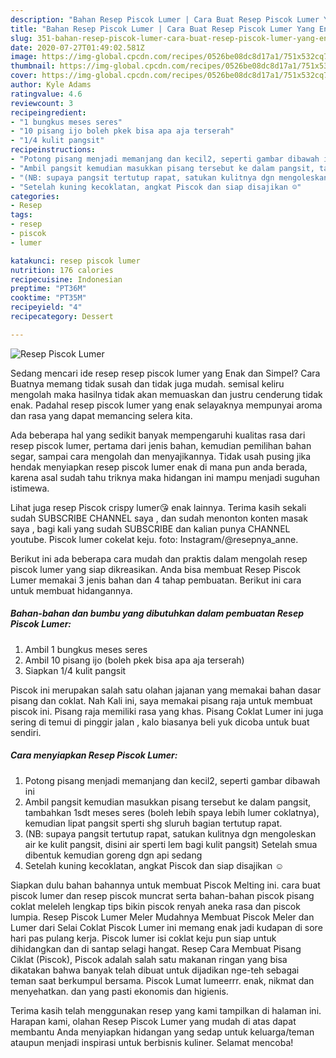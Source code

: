 ```yaml
---
description: "Bahan Resep Piscok Lumer | Cara Buat Resep Piscok Lumer Yang Enak Dan Mudah"
title: "Bahan Resep Piscok Lumer | Cara Buat Resep Piscok Lumer Yang Enak Dan Mudah"
slug: 351-bahan-resep-piscok-lumer-cara-buat-resep-piscok-lumer-yang-enak-dan-mudah
date: 2020-07-27T01:49:02.581Z
image: https://img-global.cpcdn.com/recipes/0526be08dc8d17a1/751x532cq70/resep-piscok-lumer-foto-resep-utama.jpg
thumbnail: https://img-global.cpcdn.com/recipes/0526be08dc8d17a1/751x532cq70/resep-piscok-lumer-foto-resep-utama.jpg
cover: https://img-global.cpcdn.com/recipes/0526be08dc8d17a1/751x532cq70/resep-piscok-lumer-foto-resep-utama.jpg
author: Kyle Adams
ratingvalue: 4.6
reviewcount: 3
recipeingredient:
- "1 bungkus meses seres"
- "10 pisang ijo boleh pkek bisa apa aja terserah"
- "1/4 kulit pangsit"
recipeinstructions:
- "Potong pisang menjadi memanjang dan kecil2, seperti gambar dibawah ini"
- "Ambil pangsit kemudian masukkan pisang tersebut ke dalam pangsit, tambahkan 1sdt meses seres (boleh lebih spaya lebih lumer coklatnya), kemudian lipat pangsit sperti shg sluruh bagian tertutup rapat."
- "(NB: supaya pangsit tertutup rapat, satukan kulitnya dgn mengoleskan air ke kulit pangsit, disini air sperti lem bagi kulit pangsit) Setelah smua dibentuk kemudian goreng dgn api sedang"
- "Setelah kuning kecoklatan, angkat Piscok dan siap disajikan ☺"
categories:
- Resep
tags:
- resep
- piscok
- lumer

katakunci: resep piscok lumer 
nutrition: 176 calories
recipecuisine: Indonesian
preptime: "PT36M"
cooktime: "PT35M"
recipeyield: "4"
recipecategory: Dessert

---
```



![Resep Piscok Lumer](https://img-global.cpcdn.com/recipes/0526be08dc8d17a1/751x532cq70/resep-piscok-lumer-foto-resep-utama.jpg)

Sedang mencari ide resep resep piscok lumer yang Enak dan Simpel? Cara Buatnya memang tidak susah dan tidak juga mudah. semisal keliru mengolah maka hasilnya tidak akan memuaskan dan justru cenderung tidak enak. Padahal resep piscok lumer yang enak selayaknya mempunyai aroma dan rasa yang dapat memancing selera kita.

Ada beberapa hal yang sedikit banyak mempengaruhi kualitas rasa dari resep piscok lumer, pertama dari jenis bahan, kemudian pemilihan bahan segar, sampai cara mengolah dan menyajikannya. Tidak usah pusing jika hendak menyiapkan resep piscok lumer enak di mana pun anda berada, karena asal sudah tahu triknya maka hidangan ini mampu menjadi suguhan istimewa.

Lihat juga resep Piscok crispy lumer😘 enak lainnya. Terima kasih sekali sudah SUBSCRIBE CHANNEL saya , dan sudah menonton konten masak saya , bagi kali yang sudah SUBSCRIBE dan kalian punya CHANNEL youtube. Piscok lumer cokelat keju. foto: Instagram/@resepnya_anne.


Berikut ini ada beberapa cara mudah dan praktis dalam mengolah resep piscok lumer yang siap dikreasikan. Anda bisa membuat Resep Piscok Lumer memakai 3 jenis bahan dan 4 tahap pembuatan. Berikut ini cara untuk membuat hidangannya.

<!--inarticleads1-->

##### Bahan-bahan dan bumbu yang dibutuhkan dalam pembuatan Resep Piscok Lumer:

1. Ambil 1 bungkus meses seres
1. Ambil 10 pisang ijo (boleh pkek bisa apa aja terserah)
1. Siapkan 1/4 kulit pangsit


Piscok ini merupakan salah satu olahan jajanan yang memakai bahan dasar pisang dan coklat. Nah Kali ini, saya memakai pisang raja untuk membuat piscok ini. Pisang raja memiliki rasa yang khas. Pisang Coklat Lumer ini juga sering di temui di pinggir jalan , kalo biasanya beli yuk dicoba untuk buat sendiri. 

<!--inarticleads2-->

##### Cara menyiapkan Resep Piscok Lumer:

1. Potong pisang menjadi memanjang dan kecil2, seperti gambar dibawah ini
1. Ambil pangsit kemudian masukkan pisang tersebut ke dalam pangsit, tambahkan 1sdt meses seres (boleh lebih spaya lebih lumer coklatnya), kemudian lipat pangsit sperti shg sluruh bagian tertutup rapat.
1. (NB: supaya pangsit tertutup rapat, satukan kulitnya dgn mengoleskan air ke kulit pangsit, disini air sperti lem bagi kulit pangsit) Setelah smua dibentuk kemudian goreng dgn api sedang
1. Setelah kuning kecoklatan, angkat Piscok dan siap disajikan ☺


Siapkan dulu bahan bahannya untuk membuat Piscok Melting ini. cara buat piscok lumer dan resep piscok muncrat serta bahan-bahan piscok pisang coklat meleleh lengkap tips bikin piscok renyah aneka rasa dan piscok lumpia. Resep Piscok Lumer Meler Mudahnya Membuat Piscok Meler dan Lumer dari Selai Coklat Piscok Lumer ini memang enak jadi kudapan di sore hari pas pulang kerja. Piscok lumer isi coklat keju pun siap untuk dihidangkan dan di santap selagi hangat. Resep Cara Membuat Pisang Ciklat (Piscok), Piscok adalah salah satu makanan ringan yang bisa dikatakan bahwa banyak telah dibuat untuk dijadikan nge-teh sebagai teman saat berkumpul bersama. Piscok Lumat lumeerrr. enak, nikmat dan menyehatkan. dan yang pasti ekonomis dan higienis. 

Terima kasih telah menggunakan resep yang kami tampilkan di halaman ini. Harapan kami, olahan Resep Piscok Lumer yang mudah di atas dapat membantu Anda menyiapkan hidangan yang sedap untuk keluarga/teman ataupun menjadi inspirasi untuk berbisnis kuliner. Selamat mencoba!
